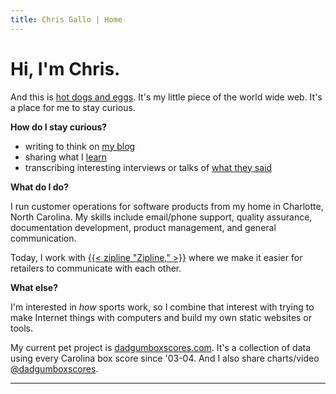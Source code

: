 ```yaml
---
title: Chris Gallo | Home
---
```


# Hi, I'm Chris.

And this is [hot dogs and eggs](/manifesto). It's my little piece of the
world wide web. It's a place for me to stay curious.

**How do I stay curious?**

- writing to think on [my blog](https://blog.hotdogsandeggs.com)
- sharing what I [learn](/learn/)
- transcribing interesting interviews or talks of [what they said](https://people.hotdogsandeggs.com/)

**What do I do?**

I run customer operations for software products from my home in Charlotte, North Carolina. My skills include email/phone support, quality assurance, documentation development, product management, and general communication. 

Today, I work with [{{< zipline "Zipline," >}}](https://www.retailzipline.com/) where we make it easier for retailers to communicate with each other. 

**What else?**

I'm interested in *how* sports work, so I combine that interest with trying to make Internet things with computers and build my own static websites or tools. 

My current pet project is [dadgumboxscores.com](http://dadgumboxscores.com/). It's a collection of data using every Carolina box score since '03-04. And I also share charts/video [@dadgumboxscores](https://twitter.com/dadgumboxscores). 

* * * 
